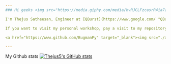 ```yaml
---
### Hi geeks <img src="https://media.giphy.com/media/hvRJCLFzcasrR4ia7z/giphy.gif" width="25px">

I'm Thejus Satheesan, Engineer at [QBurst](https://www.google.com/ "QBurst Homepage"). I'm currently working as a front-end React developer. This is not my personal repository. This is my professional repository backed by QBurst.

If you want to visit my personal workshop, pay a visit to my repository

<a href="https://www.github.com/BugmanPy" target="_blank"><img src="./assets/images/button.png" alt="BugmanPy github link" width="150" ></a>

---
```

My Github stats 
[![Thejus5's GitHub stats](https://github-readme-stats.vercel.app/api?username=Thejus5&show_icons=true&icon_color=586069&text_color=586069&bg_color=fff&line_height=30&hide_title=true&title_color=0366d6)](https://github.com/anuraghazra/github-readme-stats)

<!--

**Thejus5/Thejus5** is a ✨ _special_ ✨ repository because its `README.md` (this file) appears on your GitHub profile.

Here are some ideas to get you started:

- 🔭 I’m currently working on ...
- 🌱 I’m currently learning ...
- 👯 I’m looking to collaborate on ...
- 🤔 I’m looking for help with ...
- 💬 Ask me about ...
- 📫 How to reach me: ...
- 😄 Pronouns: ...
- ⚡ Fun fact: ...
-->
